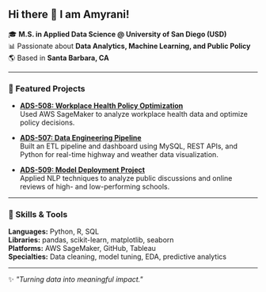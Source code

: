 ## Hi there 👋 I am Amyrani! 

🎓 **M.S. in Applied Data Science @ University of San Diego (USD)**  
📊 Passionate about **Data Analytics, Machine Learning, and Public Policy**  
🌎 Based in **Santa Barbara, CA**

---

### 🔬 Featured Projects
- **[ADS-508: Workplace Health Policy Optimization](https://github.com/amayranib/ADS-508-team-project)**  
  Used AWS SageMaker to analyze workplace health data and optimize policy decisions.  

- **[ADS-507: Data Engineering Pipeline](https://github.com/amayranib/ads507-finalproject)**  
  Built an ETL pipeline and dashboard using MySQL, REST APIs, and Python for real-time highway and weather data visualization.

- **[ADS-509: Model Deployment Project](https://github.com/amayranib/ads509-final_project)**  
 Applied NLP techniques to analyze public discussions and online reviews of high- and low-performing schools.  

---

### 🧠 Skills & Tools
**Languages:** Python, R, SQL  
**Libraries:** pandas, scikit-learn, matplotlib, seaborn  
**Platforms:** AWS SageMaker, GitHub, Tableau  
**Specialties:** Data cleaning, model tuning, EDA, predictive analytics

---

✨ *"Turning data into meaningful impact."*

